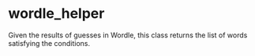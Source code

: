 # wordle_helper
Given the results of guesses in Wordle, this class returns the list of words satisfying the conditions. 

